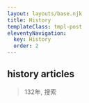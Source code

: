 ```yaml
---
layout: layouts/base.njk
title: History
templateClass: tmpl-post
eleventyNavigation:
  key: History
  order: 2
---
```


## history articles

> 132年, 搜索

